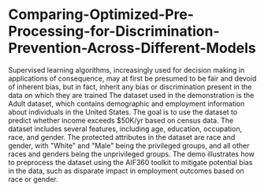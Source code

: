 # Comparing-Optimized-Pre-Processing-for-Discrimination-Prevention-Across-Different-Models
Supervised learning algorithms, increasingly used for decision making in applications of consequence, may at first be presumed to be fair and devoid of inherent bias, but in fact, inherit any bias or discrimination present in the data on which they are trained
The dataset used in the demonstration is the Adult dataset, which contains demographic and employment information about individuals in the United States. The goal is to use the dataset to predict whether income exceeds $50K/yr based on census data.
The dataset includes several features, including age, education, occupation, race, and gender. The protected attributes in the dataset are race and gender, with "White" and "Male" being the privileged groups, and all other races and genders being the unprivileged groups. The demo illustrates how to preprocess the dataset using the AIF360 toolkit to mitigate potential bias in the data, such as disparate impact in employment outcomes based on race or gender.
